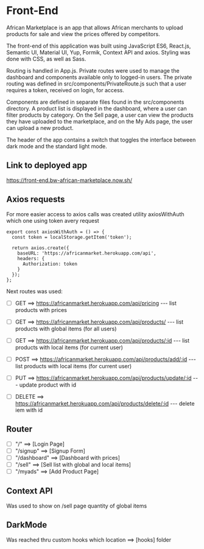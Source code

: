 # Front-End

African Marketplace is an app that allows African merchants to upload products for sale and view the prices offered by competitors.

The front-end of this application was built using JavaScript ES6, React.js, Semantic UI, Material UI, Yup, Formik, Context API and axios. Styling was done with CSS, as well as Sass.

Routing is handled in App.js. Private routes were used to manage the dashboard and components available only to logged-in users. The private routing was defined in src/components/PrivateRoute.js such that a user requires a token, received on login, for access.

Components are defined in separate files found in the src/components directory. A product list is displayed in the dashboard, where a user can filter products by category. On the Sell page, a user can view the products they have uploaded to the marketplace, and on the My Ads page, the user can upload a new product.

The header of the app contains a switch that toggles the interface between dark mode and the standard light mode.

## Link to deployed app

https://front-end.bw-african-marketplace.now.sh/

## Axios requests

For more easier access to axios calls was created utility axiosWithAuth which one using token avery request

```
export const axiosWithAuth = () => {
  const token = localStorage.getItem('token');

  return axios.create({
    baseURL: 'https://africanmarket.herokuapp.com/api',
    headers: {
      Authorization: token
    }
  });
};
```

Next routes was used:
- [ ] GET ==> https://africanmarket.herokuapp.com/api/pricing --- list products with prices

- [ ] GET ==> https://africanmarket.herokuapp.com/api/products/ --- list products with global items (for all users)
- [ ] GET ==> https://africanmarket.herokuapp.com/api/products/:id --- list products with local items (for current user)

- [ ] POST ==> https://africanmarket.herokuapp.com/api/products/add/:id --- list products with local items (for current user)

- [ ] PUT ==> https://africanmarket.herokuapp.com/api/products/update/:id --- update product with id

- [ ] DELETE ==> https://africanmarket.herokuapp.com/api/products/delete/:id --- delete iem with id

## Router

  - [ ] "/" ==> [Login Page]
  - [ ] "/signup" ==> [Signup Form]
  - [ ] "/dashboard" ==> [Dashboard with prices]
  - [ ] "/sell" ==> [Sell list with global and local items]
  - [ ] "/myads" ==> [Add Product Page]

## Context API

Was used to show on /sell page quantity of global items

## DarkMode

Was reached thru custom hooks which location ==> [hooks] folder

